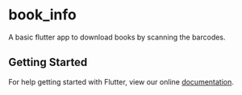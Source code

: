 # book_info

A basic flutter app to download books by scanning the barcodes.

## Getting Started

For help getting started with Flutter, view our online
[documentation](https://flutter.io/).
